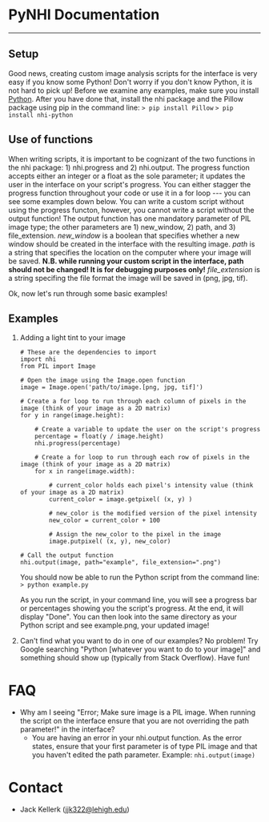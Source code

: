 # PyNHI Documentation
-----
## Setup
Good news, creating custom image analysis scripts for the interface is very easy if you know some Python! Don't worry if you don't know Python, it is not hard to pick up! Before we examine any examples, make sure you install [Python](https://www.python.org/downloads/). After you have done that, install the nhi package and the Pillow package using pip in the command line:
    `> pip install Pillow`
    `> pip install nhi-python`

## Use of functions
When writing scripts, it is important to be cognizant of the two functions in the nhi package: 1) nhi.progress and 2) nhi.output. The progress function accepts either an integer or a float as the sole parameter; it updates the user in the interface on your script's progress. You can either stagger the progress function throughout your code or use it in a for loop --- you can see some examples down below. You can write a custom script without using the progress functon, however, you cannot write a script without the output function! The output function has one mandatory parameter of PIL image type; the other parameters are 1) new_window, 2) path, and 3) file_extension. *new_window* is a boolean that specifies whether a new window should be created in the interface with the resulting image. *path* is a string that specifies the location on the computer where your image will be saved. __N.B. while running your custom script in the interface, path should not be changed! It is for debugging purposes only!__ *file_extension* is a string specifing the file format the image will be saved in (png, jpg, tif).
    
Ok, now let's run through some basic examples!
## Examples
1. Adding a light tint to your image
    ```
    # These are the dependencies to import
    import nhi
    from PIL import Image
    
    # Open the image using the Image.open function
    image = Image.open('path/to/image.[png, jpg, tif]')
    
    # Create a for loop to run through each column of pixels in the image (think of your image as a 2D matrix)
    for y in range(image.height):
    
        # Create a variable to update the user on the script's progress
        percentage = float(y / image.height)
        nhi.progress(percentage)
    
        # Create a for loop to run through each row of pixels in the image (think of your image as a 2D matrix)
        for x in range(image.width):
            
            # current_color holds each pixel's intensity value (think of your image as a 2D matrix)
            current_color = image.getpixel( (x, y) )
            
            # new_color is the modified version of the pixel intensity
            new_color = current_color + 100
            
            # Assign the new_color to the pixel in the image
            image.putpixel( (x, y), new_color)
    
    # Call the output function
    nhi.output(image, path="example", file_extension=".png")
    ```
    You should now be able to run the Python script from the command line:
    `> python example.py`
    
    As you run the script, in your command line, you will see a progress bar or percentages showing you the script's progress. At the end, it will display "Done". You can then look into the same directory as your Python script and see example.png, your updated image!
    
2. Can't find what you want to do in one of our examples? No problem! Try Google searching "Python [whatever you want to do to your image]" and something should show up (typically from Stack Overflow). Have fun!

# FAQ
- Why am I seeing "Error; Make sure image is a PIL image. When running the script on the interface ensure that you are not overriding the path parameter!" in the interface?
    -  You are having an error in your nhi.output function. As the error states, ensure that your first parameter is of type PIL image and that you haven't edited the path parameter. Example: `nhi.output(image)`

# Contact
- Jack Kellerk (jjk322@lehigh.edu)
